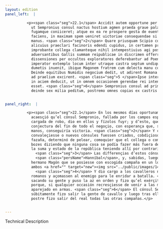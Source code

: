```yaml
---
layout: edition
panel_left:  |

          <p><span class="seg">22.1</span> Accidit autem opportune per eos dies,
            ut Sempronius consul nactus hostium agmen praeda graue palatumque per agros inuaderet in
            fugamque coniiceret; atque ex ea re prospere gesta de euentu totius rei coniecturam
            faciens, in maximam spem ueniret uictoriae consequendae si iusta acie consereretur
            manus. <span class="seg">2</span> Quare priusquam Scipio conualesceret et noui consules crearentur,
            alicuius praeclari facinoris edendi cupidus, in certamen prodire decreuit. Rem21
            improbante collega clamanteque nihil intempestiuius agi posse, quam omnibus prope
            aduersantibus Gallis summam reipublicae in discrimen offerre. <span class="seg">3</span> Horum
            dissensiones per occultos exploratores deferebantur ad Poenum. Quibus cognitis callidus
            imperator extemplo locum inter utraque castra septum undique et uestitum uepribus et
            dumetis inuenit, ibique Magonem fratrem cum delecta manu consistere iussit. <span class="seg">4</span>
            Deinde equitibus Numidis negocium dedit, ut adirent Romana castra hostemque lacessentes
            ad praelium excirent. <span class="seg">5 </span>Ipse interim reliquum exercitum cibo potuque refectum
            in aciem deducit, ut in omnem occasionem gerendae rei intentus paratusque in armis
            esset. <span class="seg">6</span> Sempronius consul ad primum tumultum Numidarum subito equitatum,
            deinde sex milia peditum, postremo omnes copias ex castris educit.</p>
        

panel_right:  |

          <p><span class="seg">22.1</span> En los mesmos días oportunamente
            acaesçió qu’el cónsul Sempronio, fallada por los campos esparzida gente de los enemigos
            cargada de robo, dio en ellos y fízolos fuyr; y d’esto, que se fizo prósperamente, fizo
            conjectura del fin de todo el negoçio, con esperança que, si en batalla veniessen a las
            manos, conseguiría victoria. <span class="seg">2</span> Y con el tal intento, antes que Scipión
            convaleçiesse o nuevos cónsules fuessen criados, cobdiçioso de obrar alguna muy clara
            fazaña, determinó de pelear, comoquier que el collega o compañero lo tachava y dava
            bozes diziendo que ninguna cosa se podía fazer más fuera de tiempo que poner en peligro
            la suma y estado de la república teniendo allí por contrarios quasi todos los galos.
              <span class="seg">3</span> Las differençias d’estos cónsules por espías se denunciavan a
              <span class="persName">Hanníbal</span>, y, sabidas, luego el cauteloso capitán mandó a su
            hermano Magón que se posiesse con escogida compaña en un logar que él avía fallado entre
            ambos <a href="" target="new"><img src="../public/images/1491/1491.jpg"/></a>[169v,a] los reales, vestido de todas partes de çarçales y de spinos.
              <span class="seg">4</span> Y dio cargo a los cavalleros númidas que arremetiessen al real de los
            romanos y açomassen al enemigo para le enridar a batalla. <span class="seg">5</span> En tanto, él fue
            sacando su gente y puso la az en orden y fizo qu’el exérçito comiesse y beviesse,
            porque, si qualquier occasión recresçiesse de venir a las manos, estoviesse presto y
            aparejado en armas. <span class="seg">6</span> El cónsul Sempronio, al primer rebato de los númidas,
            súbitamente fizo salir la gente de cavallo y luego tras ellos seys mill peones, y a la
            postre fizo salir del real todas las otras compañas.</p>
        

---
```


Technical Description 